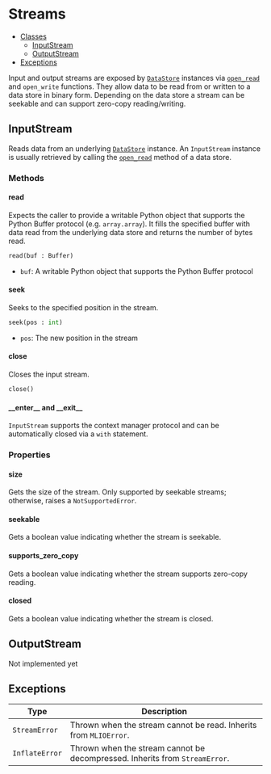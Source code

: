 # Streams
* [Classes](#InputStream)
  * [InputStream](#InputStream)
  * [OutputStream](#OutputStream)
* [Exceptions](#Exceptions)

Input and output streams are exposed by [`DataStore`](data_store.md#DataStore) instances via [`open_read`](data_store.md#open_read) and `open_write` functions. They allow data to be read from or written to a data store in binary form. Depending on the data store a stream can be seekable and can support zero-copy reading/writing.

## InputStream
Reads data from an underlying [`DataStore`](data_store.md#DataStore) instance. An `InputStream` instance is usually retrieved by calling the [`open_read`](data_store.md#open_read) method of a data store.

### Methods
#### read
Expects the caller to provide a writable Python object that supports the Python Buffer protocol (e.g. `array.array`). It fills the specified buffer with data read from the underlying data store and returns the number of bytes read.

```python
read(buf : Buffer)
```
- `buf`: A writable Python object that supports the Python Buffer protocol

#### seek
Seeks to the specified position in the stream.

```python
seek(pos : int)
```

- `pos`: The new position in the stream

#### close
Closes the input stream.

```python
close()
```

#### \_\_enter\_\_ and \_\_exit\_\_
`InputStream` supports the context manager protocol and can be automatically closed via a `with` statement.

### Properties
#### size
Gets the size of the stream. Only supported by seekable streams; otherwise, raises a `NotSupportedError`.

#### seekable
Gets a boolean value indicating whether the stream is seekable.

#### supports_zero_copy
Gets a boolean value indicating whether the stream supports zero-copy reading.

#### closed
Gets a boolean value indicating whether the stream is closed.

## OutputStream
Not implemented yet

## Exceptions
| Type           | Description                                                                 |
|----------------|-----------------------------------------------------------------------------|
| `StreamError`  | Thrown when the stream cannot be read. Inherits from `MLIOError`.           |
| `InflateError` | Thrown when the stream cannot be decompressed. Inherits from `StreamError`. |
